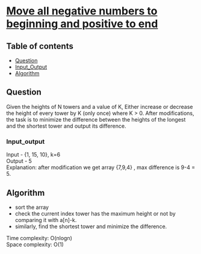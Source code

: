 # [Move all negative numbers to beginning and positive to end](https://www.geeksforgeeks.org/move-negative-numbers-beginning-positive-end-constant-extra-space/)

## Table of contents

- [Question](#question)
- [Input_Output](#input_output)
- [Algorithm](#algorithm)

## Question
Given the heights of N towers and a value of K, Either increase or decrease the height of every tower by K (only once) where K > 0. After modifications, the task is to minimize the difference between the heights of the longest and the shortest tower and output its difference.</br>


### Input_output
Input - {1, 15, 10}, k=6 </br>
Output - 5 </br>
Explanation: after modification we get array {7,9,4} , max difference is 9-4 = 5.

## Algorithm

- sort the array
- check the current index tower has the maximum height or not by comparing it with a[n]-k.
- similarly, find the shortest tower and minimize the difference.

Time complexity: O(nlogn) </br>
Space complexity: O(1)
